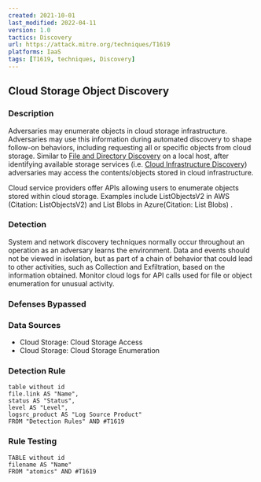 ```yaml
---
created: 2021-10-01
last_modified: 2022-04-11
version: 1.0
tactics: Discovery
url: https://attack.mitre.org/techniques/T1619
platforms: IaaS
tags: [T1619, techniques, Discovery]
---
```


## Cloud Storage Object Discovery

### Description

Adversaries may enumerate objects in cloud storage infrastructure. Adversaries may use this information during automated discovery to shape follow-on behaviors, including requesting all or specific objects from cloud storage.  Similar to [File and Directory Discovery](https://attack.mitre.org/techniques/T1083) on a local host, after identifying available storage services (i.e. [Cloud Infrastructure Discovery](https://attack.mitre.org/techniques/T1580)) adversaries may access the contents/objects stored in cloud infrastructure.

Cloud service providers offer APIs allowing users to enumerate objects stored within cloud storage. Examples include ListObjectsV2 in AWS (Citation: ListObjectsV2) and List Blobs in Azure(Citation: List Blobs) .

### Detection

System and network discovery techniques normally occur throughout an operation as an adversary learns the environment. Data and events should not be viewed in isolation, but as part of a chain of behavior that could lead to other activities, such as Collection and Exfiltration, based on the information obtained. 
Monitor cloud logs for API calls used for file or object enumeration for unusual activity. 

### Defenses Bypassed



### Data Sources

  - Cloud Storage: Cloud Storage Access
  -  Cloud Storage: Cloud Storage Enumeration
### Detection Rule

```dataview
table without id
file.link AS "Name",
status AS "Status",
level AS "Level",
logsrc_product AS "Log Source Product"
FROM "Detection Rules" AND #T1619
```

### Rule Testing

```dataview
TABLE without id
filename AS "Name"
FROM "atomics" AND #T1619
```
